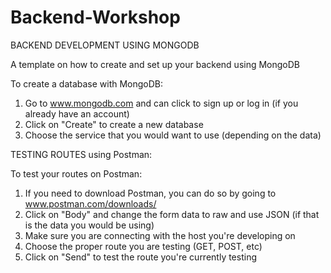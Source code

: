 # Backend-Workshop

BACKEND DEVELOPMENT USING MONGODB

A template on how to create and set up your backend using MongoDB

To create a database with MongoDB:

1) Go to www.mongodb.com and can click to sign up or log in (if you already have an account)
2) Click on "Create" to create a new database
3) Choose the service that you would want to use (depending on the data)

TESTING ROUTES using Postman:

To test your routes on Postman:

1) If you need to download Postman, you can do so by going to www.postman.com/downloads/
2) Click on "Body" and change the form data to raw and use JSON (if that is the data you would be using)
3) Make sure you are connecting with the host you're developing on
4) Choose the proper route you are testing (GET, POST, etc)
5) Click on "Send" to test the route you're currently testing
